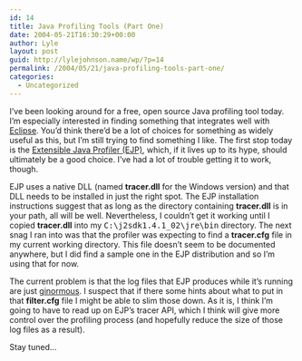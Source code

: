 ```yaml
---
id: 14
title: Java Profiling Tools (Part One)
date: 2004-05-21T16:30:29+00:00
author: Lyle
layout: post
guid: http://lylejohnson.name/wp/?p=14
permalink: /2004/05/21/java-profiling-tools-part-one/
categories:
  - Uncategorized
---
```

I&#8217;ve been looking around for a free, open source Java profiling tool today. I&#8217;m especially interested in finding something that integrates well with [Eclipse](http://www.eclipse.org). You&#8217;d think there&#8217;d be a lot of choices for something as widely useful as this, but I&#8217;m still trying to find something I like. The first stop today is the [Extensible Java Profiler (EJP)](http://ejp.sourceforge.net), which, if it lives up to its hype, should ultimately be a good choice. I&#8217;ve had a lot of trouble getting it to work, though.

EJP uses a native DLL (named **tracer.dll** for the Windows version) and that DLL needs to be installed in just the right spot. The EJP installation instructions suggest that as long as the directory containing **tracer.dll** is in your path, all will be well. Nevertheless, I couldn&#8217;t get it working until I copied **tracer.dll** into my <tt>C:\j2sdk1.4.1_02\jre\bin</tt> directory. The next snag I ran into was that the profiler was expecting to find a **tracer.cfg** file in my current working directory. This file doesn&#8217;t seem to be documented anywhere, but I did find a sample one in the EJP distribution and so I&#8217;m using that for now.

The current problem is that the log files that EJP produces while it&#8217;s running are just [ginormous](http://www.langmaker.com/db/eng_ginormous.htm). I suspect that if there some hints about what to put in that **filter.cfg** file I might be able to slim those down. As it is, I think I&#8217;m going to have to read up on EJP&#8217;s tracer API, which I think will give more control over the profiling process (and hopefully reduce the size of those log files as a result).

Stay tuned&#8230;